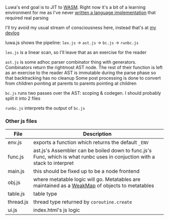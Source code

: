 Luwa's end goal is to JIT to [WASM](https://webassembly.org). Right now it's a bit of a learning environment for me as I've never [written a language implementation](https://esolangs.org/wiki/User:Serprex) that required real parsing

I'll try avoid my usual stream of consciousness here, instead that's at [my devlog](https://patreon.com/serprex)

luwa.js shows the pipeline: `lex.js` -> `ast.js` -> `bc.js` -> `runbc.js`

`lex.js` is a linear scan, so I'll leave that as an exercise for the reader

`ast.js` is some adhoc parser combinator thing with generators. Combinators return the rightmost AST node. The rest of their function is left as an exercise to the reader
AST is immutable during the parse phase so that backtracking has no cleanup
Some post processing is done to convert from children pointing at parents to parents pointing at children

`bc.js` runs two passes over the AST: scoping & codegen. I should probably split it into 2 files

`runbc.js` interprets the output of `bc.js`

### Other js files
File | Description
--- | ---
env.js | exports a function which returns the default `_ENV`
func.js | ast.js's Assembler can be boiled down to func.js's Func, which is what runbc uses in conjuction with a stack to interpret
main.js | this should be fixed up to be a node frontend
obj.js | where metatable logic will go. Metatables are maintained as a [WeakMap](https://developer.mozilla.org/en/docs/Web/JavaScript/Reference/Global_Objects/WeakMap) of objects to metatables
table.js | table type
thread.js | thread type returned by `coroutine.create`
ui.js | index.html's js logic
